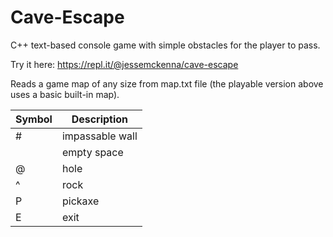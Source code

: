 # Cave-Escape
C++ text-based console game with simple obstacles for the player to pass.

Try it here: https://repl.it/@jessemckenna/cave-escape

Reads a game map of any size from map.txt file (the playable version above uses a basic built-in map).

|Symbol|Description|
|------|-----------|
|\#|impassable wall|
| |empty space|
|@|hole|
|^|rock|
|P|pickaxe|
|E|exit|
